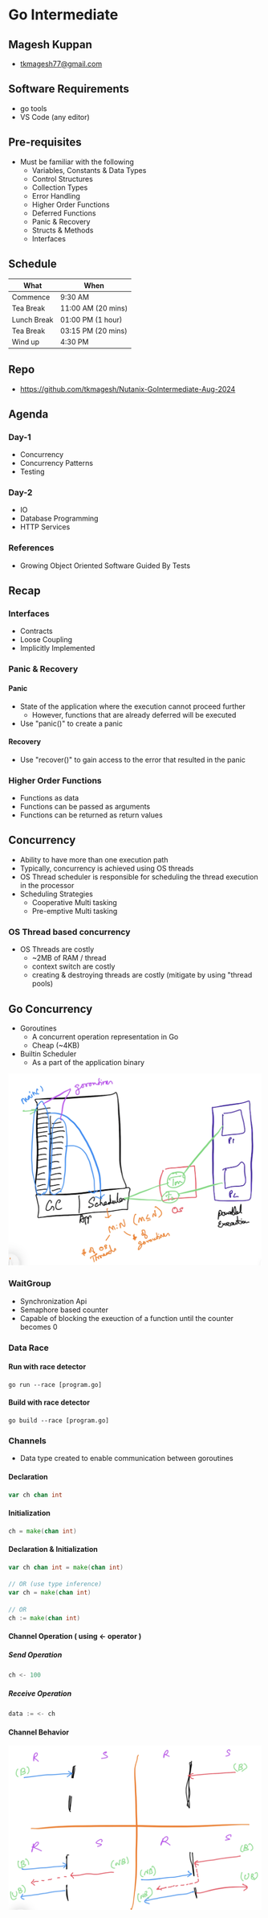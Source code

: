 # Go Intermediate

## Magesh Kuppan
- tkmagesh77@gmail.com

## Software Requirements
- go tools
- VS Code (any editor)

## Pre-requisites
- Must be familiar with the following
    - Variables, Constants & Data Types
    - Control Structures
    - Collection Types
    - Error Handling
    - Higher Order Functions
    - Deferred Functions
    - Panic & Recovery
    - Structs & Methods
    - Interfaces

## Schedule
| What | When |
|------|------|
| Commence | 9:30 AM |
| Tea Break | 11:00 AM (20 mins) |
| Lunch Break | 01:00 PM (1 hour) |
| Tea Break | 03:15 PM (20 mins) |
| Wind up | 4:30 PM |

## Repo
- https://github.com/tkmagesh/Nutanix-GoIntermediate-Aug-2024

## Agenda
### Day-1
- Concurrency
- Concurrency Patterns
- Testing

### Day-2
- IO
- Database Programming
- HTTP Services

### References
- Growing Object Oriented Software Guided By Tests

## Recap
### Interfaces
- Contracts
- Loose Coupling
- Implicitly Implemented

### Panic & Recovery
#### Panic
- State of the application where the execution cannot proceed further
    - However, functions that are already deferred will be executed
- Use "panic()" to create a panic
#### Recovery
- Use "recover()" to gain access to the error that resulted in the panic

### Higher Order Functions
- Functions as data
- Functions can be passed as arguments
- Functions can be returned as return values

## Concurrency
- Ability to have more than one execution path
- Typically, concurrency is achieved using OS threads
- OS Thread scheduler is responsible for scheduling the thread execution in the processor
- Scheduling Strategies
    - Cooperative Multi tasking
    - Pre-emptive Multi tasking
### OS Thread based concurrency
- OS Threads are costly 
    - ~2MB of RAM / thread
    - context switch are costly
    - creating & destroying threads are costly (mitigate by using "thread pools)

## Go Concurrency
- Goroutines
    - A concurrent operation representation in Go
    - Cheap (~4KB)
- Builtin Scheduler
    - As a part of the application binary

![image](./images/go-concurrency.png)

### WaitGroup
- Synchronization Api
- Semaphore based counter
- Capable of blocking the exeuction of a function until the counter becomes 0

### Data Race
#### Run with race detector
```
go run --race [program.go]
```
#### Build with race detector
```
go build --race [program.go]
```

### Channels
- Data type created to enable communication between goroutines
#### Declaration
```go
var ch chan int
```
#### Initialization
```go
ch = make(chan int)
```
#### Declaration & Initialization
```go
var ch chan int = make(chan int)

// OR (use type inference)
var ch = make(chan int)

// OR
ch := make(chan int)
```
#### Channel Operation ( using <- operator )
##### Send Operation
```go
ch <- 100
```
##### Receive Operation
```go
data := <- ch
```
#### Channel Behavior
![image](./images/channel-behaviors.png)

